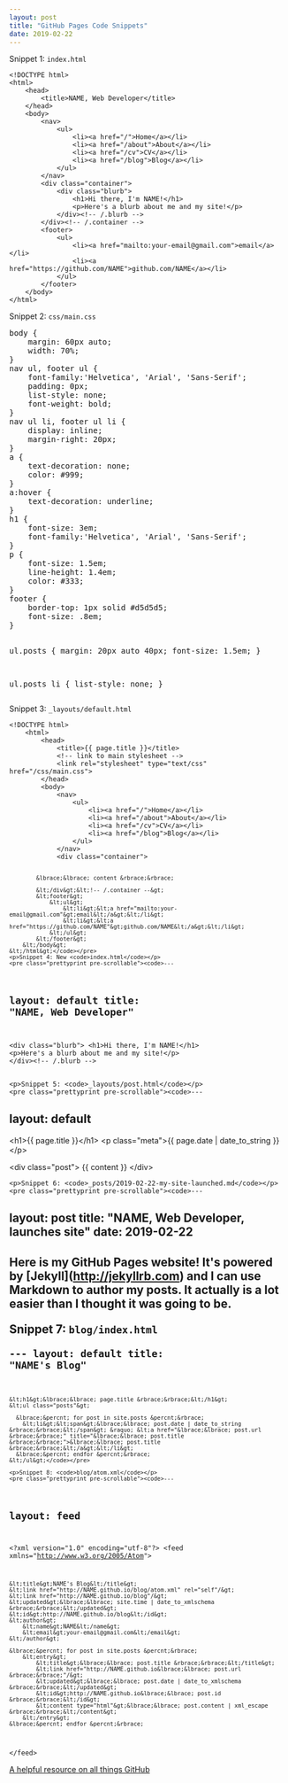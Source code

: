 ```yaml
---
layout: post
title: "GitHub Pages Code Snippets"
date: 2019-02-22
---
```

<div class="blurb">
<p>Snippet 1: <code>index.html</code></p>
<pre class="prettyprint pre-scrollable"><code>&lt;!DOCTYPE html&gt;
&lt;html&gt;
	&lt;head&gt;
		&lt;title&gt;NAME, Web Developer&lt;/title&gt;
	&lt;/head&gt;
	&lt;body&gt;
		&lt;nav&gt;
    		&lt;ul&gt;
        		&lt;li&gt;&lt;a href="/"&gt;Home&lt;/a&gt;&lt;/li&gt;
	        	&lt;li&gt;&lt;a href="/about"&gt;About&lt;/a&gt;&lt;/li&gt;
        		&lt;li&gt;&lt;a href="/cv"&gt;CV&lt;/a&gt;&lt;/li&gt;
        		&lt;li&gt;&lt;a href="/blog"&gt;Blog&lt;/a&gt;&lt;/li&gt;
    		&lt;/ul&gt;
		&lt;/nav&gt;
		&lt;div class="container"&gt;
    		&lt;div class="blurb"&gt;
        		&lt;h1&gt;Hi there, I'm NAME!&lt;/h1&gt;
				&lt;p&gt;Here's a blurb about me and my site!&lt;/p&gt;
    		&lt;/div&gt;&lt;!-- /.blurb --&gt;
		&lt;/div&gt;&lt;!-- /.container --&gt;
		&lt;footer&gt;
    		&lt;ul&gt;
        		&lt;li&gt;&lt;a href="mailto:your-email@gmail.com"&gt;email&lt;/a&gt;&lt;/li&gt;
        		&lt;li&gt;&lt;a href="https://github.com/NAME"&gt;github.com/NAME&lt;/a&gt;&lt;/li&gt;
			&lt;/ul&gt;
		&lt;/footer&gt;
	&lt;/body&gt;
&lt;/html&gt;</code></pre>

<p>Snippet 2: <code>css/main.css</code></p>
<pre class="prettyprint pre-scrollable">
body &lbrace;
    margin: 60px auto;
    width: 70%;
&rbrace;
nav ul, footer ul &lbrace;
    font-family:'Helvetica', 'Arial', 'Sans-Serif';
    padding: 0px;
    list-style: none;
    font-weight: bold;
&rbrace;
nav ul li, footer ul li &lbrace;
    display: inline;
    margin-right: 20px;
&rbrace;
a &lbrace;
    text-decoration: none;
    color: #999;
&rbrace;
a:hover &lbrace;
    text-decoration: underline;
&rbrace;
h1 &lbrace;
    font-size: 3em;
    font-family:'Helvetica', 'Arial', 'Sans-Serif';
&rbrace;
p &lbrace;
    font-size: 1.5em;
    line-height: 1.4em;
    color: #333;
&rbrace;
footer &lbrace;
    border-top: 1px solid #d5d5d5;
    font-size: .8em;
&rbrace;

ul.posts &lbrace; 
    margin: 20px auto 40px; 
    font-size: 1.5em;
&rbrace;

ul.posts li &lbrace;
    list-style: none;
&rbrace;
</pre>

<p>Snippet 3: <code>_layouts/default.html</code></p>
<pre class="prettyprint pre-scrollable"><code>&lt;!DOCTYPE html&gt;
	&lt;html&gt;
		&lt;head&gt;
			&lt;title&gt;&lbrace;&lbrace; page.title &rbrace;&rbrace;&lt;/title&gt;
			&lt;!-- link to main stylesheet --&gt;
			&lt;link rel="stylesheet" type="text/css" href="/css/main.css"&gt;
		&lt;/head&gt;
		&lt;body&gt;
			&lt;nav&gt;
	    		&lt;ul&gt;
	        		&lt;li&gt;&lt;a href="/"&gt;Home&lt;/a&gt;&lt;/li&gt;
		        	&lt;li&gt;&lt;a href="/about"&gt;About&lt;/a&gt;&lt;/li&gt;
	        		&lt;li&gt;&lt;a href="/cv"&gt;CV&lt;/a&gt;&lt;/li&gt;
	        		&lt;li&gt;&lt;a href="/blog"&gt;Blog&lt;/a&gt;&lt;/li&gt;
	    		&lt;/ul&gt;
			&lt;/nav&gt;
			&lt;div class="container"&gt;
			
			&lbrace;&lbrace; content &rbrace;&rbrace;
			
			&lt;/div&gt;&lt;!-- /.container --&gt;
			&lt;footer&gt;
	    		&lt;ul&gt;
	        		&lt;li&gt;&lt;a href="mailto:your-email@gmail.com"&gt;email&lt;/a&gt;&lt;/li&gt;
	        		&lt;li&gt;&lt;a href="https://github.com/NAME"&gt;github.com/NAME&lt;/a&gt;&lt;/li&gt;
				&lt;/ul&gt;
			&lt;/footer&gt;
		&lt;/body&gt;
	&lt;/html&gt;</code></pre>
	<p>Snippet 4: New <code>index.html</code></p>
	<pre class="prettyprint pre-scrollable"><code>---
layout: default
title: "NAME, Web Developer"
---
&lt;div class="blurb"&gt;
	&lt;h1&gt;Hi there, I'm NAME!&lt;/h1&gt;
	&lt;p&gt;Here's a blurb about me and my site!&lt;/p&gt;
&lt;/div&gt;&lt;!-- /.blurb --&gt;</code></pre>
	
	<p>Snippet 5: <code>_layouts/post.html</code></p>
	<pre class="prettyprint pre-scrollable"><code>---
layout: default
---
&lt;h1&gt;&lbrace;&lbrace; page.title &rbrace;&rbrace;&lt;/h1&gt;
&lt;p class="meta"&gt;&lbrace;&lbrace; page.date | date_to_string &rbrace;&rbrace;&lt;/p&gt;

&lt;div class="post"&gt;
  &lbrace;&lbrace; content &rbrace;&rbrace;
&lt;/div&gt;</code></pre>
	
	<p>Snippet 6: <code>_posts/2019-02-22-my-site-launched.md</code></p>
	<pre class="prettyprint pre-scrollable"><code>---
layout: post
title: "NAME, Web Developer, launches site"
date: 2019-02-22
---

Here is my GitHub Pages website! It's powered by &lbrack;Jekyll&rbrack;&lpar;http://jekyllrb.com&rpar; and I can use Markdown to author my posts. It actually is a lot easier than I thought it was going to be.</code></pre>
	<p>Snippet 7: <code>blog/index.html</code></p>
	<pre class="prettyprint pre-scrollable"><code>---
layout: default
title: "NAME's Blog"
---
	&lt;h1&gt;&lbrace;&lbrace; page.title &rbrace;&rbrace;&lt;/h1&gt;
	&lt;ul class="posts"&gt;

	  &lbrace;&percnt; for post in site.posts &percnt;&rbrace;
	    &lt;li&gt;&lt;span&gt;&lbrace;&lbrace; post.date | date_to_string &rbrace;&rbrace;&lt;/span&gt; &raquo; &lt;a href="&lbrace;&lbrace; post.url &rbrace;&rbrace;" title="&lbrace;&lbrace; post.title &rbrace;&rbrace;">&lbrace;&lbrace; post.title &rbrace;&rbrace;&lt;/a&gt;&lt;/li&gt;
	  &lbrace;&percnt; endfor &percnt;&rbrace;
	&lt;/ul&gt;</code></pre>
	
	<p>Snippet 8: <code>blog/atom.xml</code></p>
	<pre class="prettyprint pre-scrollable"><code>---
layout: feed
---
&lt;?xml version="1.0" encoding="utf-8"?&gt;
&lt;feed xmlns="http://www.w3.org/2005/Atom"&gt;

	&lt;title&gt;NAME's Blog&lt;/title&gt;
	&lt;link href="http://NAME.github.io/blog/atom.xml" rel="self"/&gt;
	&lt;link href="http://NAME.github.io/blog"/&gt;
	&lt;updated&gt;&lbrace;&lbrace; site.time | date_to_xmlschema &rbrace;&rbrace;&lt;/updated&gt;
	&lt;id&gt;http://NAME.github.io/blog&lt;/id&gt;
	&lt;author&gt;
		&lt;name&gt;NAME&lt;/name&gt;
		&lt;email&gt;your-email@gmail.com&lt;/email&gt;
	&lt;/author&gt;

	&lbrace;&percnt; for post in site.posts &percnt;&rbrace;
		&lt;entry&gt;
			&lt;title&gt;&lbrace;&lbrace; post.title &rbrace;&rbrace;&lt;/title&gt;
			&lt;link href="http://NAME.github.io&lbrace;&lbrace; post.url &rbrace;&rbrace;"/&gt;
			&lt;updated&gt;&lbrace;&lbrace; post.date | date_to_xmlschema &rbrace;&rbrace;&lt;/updated&gt;
			&lt;id&gt;http://NAME.github.io&lbrace;&lbrace; post.id &rbrace;&rbrace;&lt;/id&gt;
			&lt;content type="html"&gt;&lbrace;&lbrace; post.content | xml_escape &rbrace;&rbrace;&lt;/content&gt;
		&lt;/entry&gt;
	&lbrace;&percnt; endfor &percnt;&rbrace;

&lt;/feed&gt;</code></pre>
<p><a href="https://guides.github.com">A helpful resource on all things GitHub</a></p>
</div><!-- /.blurb -->
